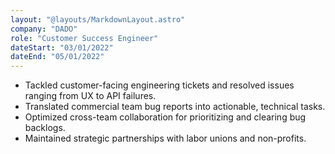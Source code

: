 ```yaml
---
layout: "@layouts/MarkdownLayout.astro"
company: "DADO"
role: "Customer Success Engineer"
dateStart: "03/01/2022"
dateEnd: "05/01/2022"
---
```


- Tackled customer-facing engineering tickets and resolved issues ranging
  from UX to API failures.
- Translated commercial team bug reports into actionable, technical tasks.
- Optimized cross-team collaboration for prioritizing and clearing bug
  backlogs.
- Maintained strategic partnerships with labor unions and non-profits.
